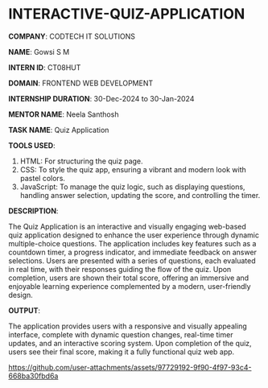 # INTERACTIVE-QUIZ-APPLICATION

**COMPANY**: CODTECH IT SOLUTIONS

**NAME**: Gowsi S M

**INTERN ID**: CT08HUT

**DOMAIN**: FRONTEND WEB DEVELOPMENT

**INTERNSHIP DURATION**: 30-Dec-2024 to 30-Jan-2024

**MENTOR NAME**: Neela Santhosh 

**TASK NAME**: Quiz Application

**TOOLS USED**: 

1. HTML: For structuring the quiz page.
2. CSS: To style the quiz app, ensuring a vibrant and modern look with pastel colors.
3. JavaScript: To manage the quiz logic, such as displaying questions, handling answer selection, updating the score, and controlling the timer.

**DESCRIPTION**:

The Quiz Application is an interactive and visually engaging web-based quiz application designed to enhance the user experience through dynamic multiple-choice questions. The application includes key features such as a countdown timer, a progress indicator, and immediate feedback on answer selections. Users are presented with a series of questions, each evaluated in real time, with their responses guiding the flow of the quiz. Upon completion, users are shown their total score, offering an immersive and enjoyable learning experience complemented by a modern, user-friendly design.

**OUTPUT**:

The application provides users with a responsive and visually appealing interface, complete with dynamic question changes, real-time timer updates, and an interactive scoring system. Upon completion of the quiz, users see their final score, making it a fully functional quiz web app.

https://github.com/user-attachments/assets/97729192-9f90-4f97-93c4-668ba30fbd6a
